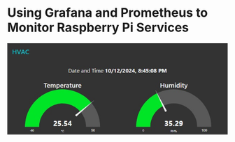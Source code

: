 # Using Grafana and Prometheus to Monitor Raspberry Pi Services

![alt text](https://github.com/withabubaker/Environment-Tracker/blob/main/IMG/dashboard-Screen.jpg)
